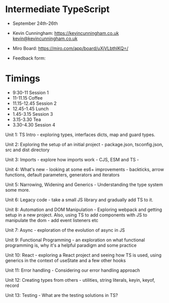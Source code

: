 # Intermediate TypeScript

- September 24th-26th
- Kevin Cunningham: https://kevincunningham.co.uk kevin@kevincunningham.co.uk

- Miro Board: https://miro.com/app/board/uXjVLbthlKQ=/
- Feedback form:

# Timings

- 9:30-11 Session 1
- 11-11.15 Coffee
- 11.15-12.45 Session 2
- 12.45-1.45 Lunch
- 1.45-3.15 Session 3
- 3.15-3.30 Tea
- 3.30-4.30 Session 4

Unit 1: TS Intro - exploring types, interfaces dicts, map and guard types.

Unit 2: Exploring the setup of an initial project - package.json, tsconfig.json, src and dist directory

Unit 3: Imports - explore how imports work - CJS, ESM and TS -

Unit 4: What's new - looking at some es6+ improvements - backticks, arrow functions, default parameters, generators and iterators

Unit 5: Narrowing, Widening and Generics - Understanding the type system some more.

Unit 6: Legacy code - take a small JS library and gradually add TS to it.

Unit 8: Automation and DOM Manipulation - Exploring webpack and getting setup in a new project. Also, using TS to add components with JS to manipulate the dom - add event listeners etc

Unit 7: Async - exploration of the evolution of async in JS

Unit 9: Functional Programming - an exploration on what functional programming is, why it's a helpful paradigm and some practice

Unit 10: React - exploring a React project and seeing how TS is used, using generics in the context of useState and a few other hooks

Unit 11: Error handling - Considering our error handling approach

Unit 12: Creating types from others - utilities, string literals, keyin, keyof, record

Unit 13: Testing - What are the testing solutions in TS?
